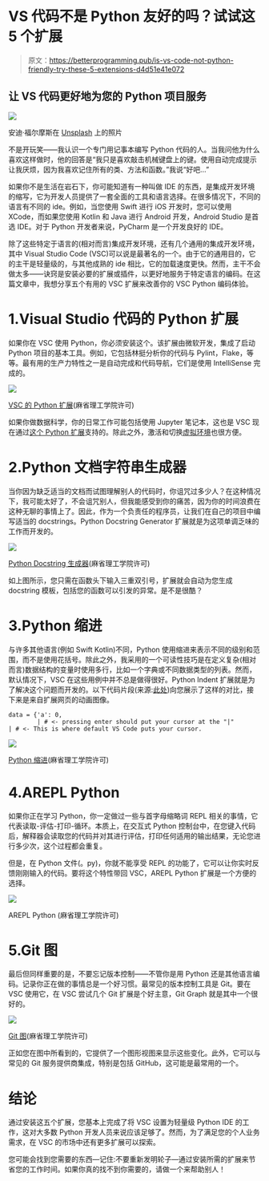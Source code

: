 # VS 代码不是 Python 友好的吗？试试这 5 个扩展

> 原文：<https://betterprogramming.pub/is-vs-code-not-python-friendly-try-these-5-extensions-d4d51e41e072>

## 让 VS 代码更好地为您的 Python 项目服务

![](img/da3d02d6410a2a51b71e96098eb71e85.png)

安迪·福尔摩斯在 [Unsplash](https://unsplash.com?utm_source=medium&utm_medium=referral) 上的照片

不是开玩笑——我认识一个专门用记事本编写 Python 代码的人。当我问他为什么喜欢这样做时，他的回答是“我只是喜欢敲击机械键盘上的键。使用自动完成提示让我厌烦，因为我喜欢记住所有的类、方法和函数。”我说“好吧…”

如果你不是生活在岩石下，你可能知道有一种叫做 IDE 的东西，是集成开发环境的缩写，它为开发人员提供了一套全面的工具和语言选择。在很多情况下，不同的语言有不同的 ide。例如，当您使用 Swift 进行 iOS 开发时，您可以使用 XCode，而如果您使用 Kotlin 和 Java 进行 Android 开发，Android Studio 是首选 IDE。对于 Python 开发者来说，PyCharm 是一个开发良好的 IDE。

除了这些特定于语言的(相对而言)集成开发环境，还有几个通用的集成开发环境，其中 Visual Studio Code (VSC)可以说是最著名的一个。由于它的通用目的，它的主干是轻量级的，与其他成熟的 ide 相比，它的加载速度更快。然而，主干不会做太多——诀窍是安装必要的扩展或插件，以更好地服务于特定语言的编码。在这篇文章中，我想分享五个有用的 VSC 扩展来改善你的 VSC Python 编码体验。

# 1.Visual Studio 代码的 Python 扩展

如果你在 VSC 使用 Python，你必须安装这个。该扩展由微软开发，集成了启动 Python 项目的基本工具。例如，它包括林挺分析你的代码与 Pylint，Flake，等等。最有用的生产力特性之一是自动完成和代码导航，它们是使用 IntelliSense 完成的。

![](img/e210be43f51014bd7ef65cb0a1760354.png)

[VSC 的 Python 扩展](https://marketplace.visualstudio.com/items?itemName=ms-python.python)(麻省理工学院许可)

如果你做数据科学，你的日常工作可能包括使用 Jupyter 笔记本，这也是 VSC 现在通过[这个 Python 扩展](https://towardsdatascience.com/getting-started-with-jupyter-notebooks-in-visual-studio-code-5dcccb3f739b)支持的。除此之外，激活和切换[虚拟环境](/4-python-concepts-that-beginners-may-be-confused-about-ea1fec769f7b)也很方便。

# 2.Python 文档字符串生成器

当你因为缺乏适当的文档而试图理解别人的代码时，你诅咒过多少人？在这种情况下，我可能太好了，不会诅咒别人，但我能感受到你的痛苦，因为你的时间浪费在这种无聊的事情上了。因此，作为一个负责任的程序员，让我们在自己的项目中编写适当的 docstrings。Python Docstring Generator 扩展就是为这项单调乏味的工作而开发的。

![](img/877509b1c3e2f460765e37a4d2e42dce.png)

[Python Docstring 生成器](https://marketplace.visualstudio.com/items?itemName=njpwerner.autodocstring)(麻省理工学院许可)

如上图所示，您只需在函数头下输入三重双引号，扩展就会自动为您生成 docstring 模板，包括您的函数可以引发的异常。是不是很酷？

# 3.Python 缩进

与许多其他语言(例如 Swift Kotlin)不同，Python 使用缩进来表示不同的级别和范围，而不是使用花括号。除此之外，我采用的一个可读性技巧是在定义复杂(相对而言)数据结构的变量时使用多行，比如一个字典或不同数据类型的列表。然而，默认情况下，VSC 在这些用例中并不总是做得很好。Python Indent 扩展就是为了解决这个问题而开发的。以下代码片段(来源:[此处](https://marketplace.visualstudio.com/items?itemName=KevinRose.vsc-python-indent))向您展示了这样的对比，接下来是来自扩展网页的动画图像。

```
data = {'a': 0,
        | # <- pressing enter should put your cursor at the "|"
| # <- This is where default VS Code puts your cursor.
```

![](img/befdb89352f1886a87676b43824ccbfa.png)

[Python 缩进](https://marketplace.visualstudio.com/items?itemName=KevinRose.vsc-python-indent)(麻省理工学院许可)

# 4.AREPL Python

如果你正在学习 Python，你一定做过一些与首字母缩略词 REPL 相关的事情，它代表读取-评估-打印-循环。本质上，在交互式 Python 控制台中，在您键入代码后，解释器会读取您的代码并对其进行评估，打印任何适用的输出结果，无论您进行多少次，这个过程都会重复。

但是，在 Python 文件(。py)，你就不能享受 REPL 的功能了，它可以让你实时反馈刚刚输入的代码。要将这个特性带回 VSC，AREPL Python 扩展是一个方便的选择。

![](img/267d1811621c77f1731fbeebd73fd30c.png)

AREPL Python (麻省理工学院许可)

# 5.Git 图

最后但同样重要的是，不要忘记版本控制——不管你是用 Python 还是其他语言编码。记录你正在做的事情总是一个好习惯。最常见的版本控制工具是 Git。要在 VSC 使用它，在 VSC 尝试几个 Git 扩展是个好主意，Git Graph 就是其中一个很好的。

![](img/1175a99c1faeace0080d4beaef7ae3c1.png)

[Git 图](https://marketplace.visualstudio.com/items?itemName=mhutchie.git-graph)(麻省理工学院许可)

正如您在图中所看到的，它提供了一个图形视图来显示这些变化。此外，它可以与常见的 Git 服务提供商集成，特别是包括 GitHub，这可能是最常用的一个。

# 结论

通过安装这五个扩展，您基本上完成了将 VSC 设置为轻量级 Python IDE 的工作，这对大多数 Python 开发人员来说应该足够了。然而，为了满足您的个人业务需求，在 VSC 的市场中还有更多扩展可以探索。

您可能会找到您需要的东西—记住:不要重新发明轮子—通过安装所需的扩展来节省您的工作时间。如果你真的找不到你需要的，请做一个来帮助别人！